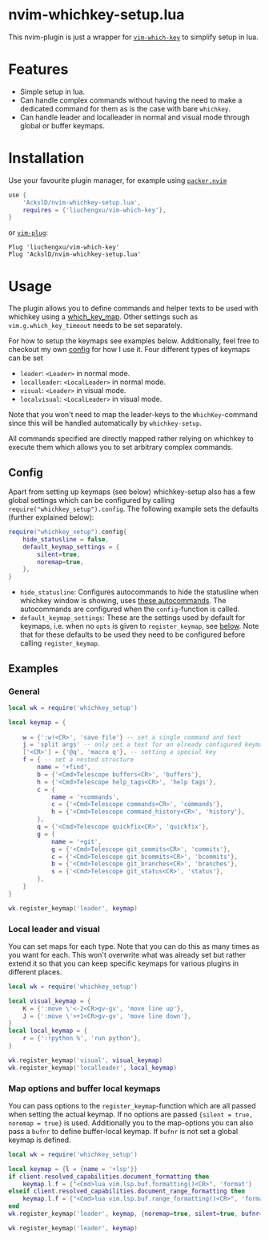 # nvim-whichkey-setup.lua

This nvim-plugin is just a wrapper for [`vim-which-key`](https://github.com/liuchengxu/vim-which-key) to simplify setup in lua.

# Features
* Simple setup in lua.
* Can handle complex commands without having the need to make a dedicated command for them as is the case with bare `whichkey`.
* Can handle leader and localleader in normal and visual mode through global or buffer keymaps.

# Installation

Use your favourite plugin manager, for example using [`packer.nvim`](https://github.com/wbthomason/packer.nvim)
```lua
use {
    'AckslD/nvim-whichkey-setup.lua',
    requires = {'liuchengxu/vim-which-key'},
}
```
or [`vim-plug`](https://github.com/junegunn/vim-plug):
```vim
Plug 'liuchengxu/vim-which-key'
Plug 'AckslD/nvim-whichkey-setup.lua'
```

# Usage
The plugin allows you to define commands and helper texts to be used with whichkey using a [which_key_map](https://github.com/liuchengxu/vim-which-key#example).
Other settings such as `vim.g.which_key_timeout` needs to be set separately.

For how to setup the keymaps see examples below.
Additionally, feel free to checkout my own [config](https://gitlab.com/AckslD/config/-/tree/master/nvim) for how I use it.
Four different types of keymaps can be set
* `leader`: `<Leader>` in normal mode.
* `localleader`: `<LocalLeader>` in normal mode.
* `visual`: `<Leader>` in visual mode.
* `localvisual`: `<LocalLeader>` in visual mode.

Note that you won't need to map the leader-keys to the `WhichKey`-command since this will be handled automatically by `whichkey-setup`.

All commands specified are directly mapped rather relying on whichkey to execute them which allows you to set arbitrary complex commands.

## Config
Apart from setting up keymaps (see below) whichkey-setup also has a few global settings which can be configured by calling `require("whichkey_setup").config`.
The following example sets the defaults (further explained below):
```lua
require("whichkey_setup").config{
    hide_statusline = false,
    default_keymap_settings = {
        silent=true,
        noremap=true,
    },
}
```
* `hide_statusline`: Configures autocommands to hide the statusline when whichkey window is showing, uses [these autocommands](https://github.com/liuchengxu/vim-which-key#hide-statusline).
  The autocommands are configured when the `config`-function is called.
* `default_keymap_settings`: These are the settings used by default for keymaps, i.e. when no `opts` is given to `register_keymap`, see [below](#map-options-and-buffer-local-keymaps).
  Note that for these defaults to be used they need to be configured before calling `register_keymap`.

## Examples
### General
```lua
local wk = require('whichkey_setup')

local keymap = {
    
    w = {':w!<CR>', 'save file'} -- set a single command and text
    j = 'split args' -- only set a text for an already configured keymap
    ['<CR>'] = {'@q', 'macro q'}, -- setting a special key
    f = { -- set a nested structure
        name = '+find',
        b = {'<Cmd>Telescope buffers<CR>', 'buffers'},
        h = {'<Cmd>Telescope help_tags<CR>', 'help tags'},
        c = {
            name = '+commands',
            c = {'<Cmd>Telescope commands<CR>', 'commands'},
            h = {'<Cmd>Telescope command_history<CR>', 'history'},
        },
        q = {'<Cmd>Telescope quickfix<CR>', 'quickfix'},
        g = {
            name = '+git',
            g = {'<Cmd>Telescope git_commits<CR>', 'commits'},
            c = {'<Cmd>Telescope git_bcommits<CR>', 'bcommits'},
            b = {'<Cmd>Telescope git_branches<CR>', 'branches'},
            s = {'<Cmd>Telescope git_status<CR>', 'status'},
        },
    }
}

wk.register_keymap('leader', keymap)
```

### Local leader and visual
You can set maps for each type.
Note that you can do this as many times as you want for each.
This won't overwrite what was already set but rather extend it so that you can keep specific keymaps for various plugins in different places.
```lua
local wk = require('whichkey_setup')

local visual_keymap = {
    K = {':move \'<-2<CR>gv-gv', 'move line up'},
    J = {':move \'>+1<CR>gv-gv', 'move line down'},
}
local local_keymap = {
    r = {':!python %', 'run python'},
}

wk.register_keymap('visual', visual_keymap)
wk.register_keymap('localleader', local_keymap)
```

### Map options and buffer local keymaps
You can pass options to the `register_keymap`-function which are all passed when setting the actual keymap.
If no options are passed `{silent = true, noremap = true}` is used.
Additionally you to the map-options you can also pass a `bufnr` to define buffer-local keymap. If `bufnr` is not set a global keymap is defined.
```lua
local wk = require('whichkey_setup')

local keymap = {l = {name = '+lsp'}}
if client.resolved_capabilities.document_formatting then
    keymap.l.f = {"<Cmd>lua vim.lsp.buf.formatting()<CR>", 'format'}
elseif client.resolved_capabilities.document_range_formatting then
    keymap.l.f = {"<Cmd>lua vim.lsp.buf.range_formatting()<CR>", 'format'}
end
wk.register_keymap('leader', keymap, {noremap=true, silent=true, bufnr=bufnr})

wk.register_keymap('leader', keymap)
```
